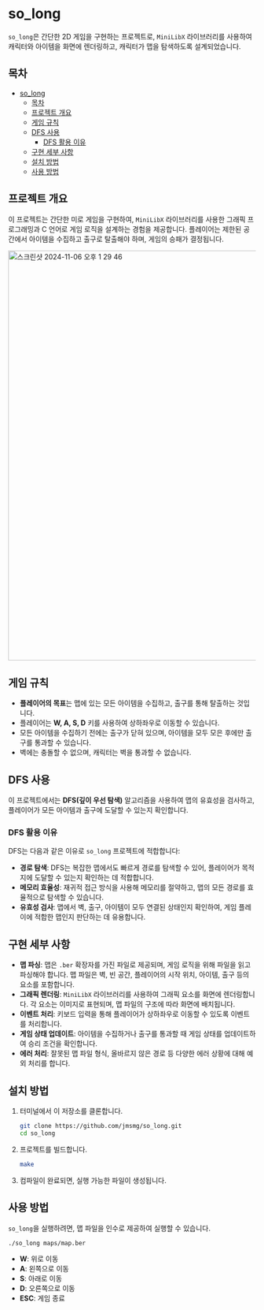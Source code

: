 
# so_long

`so_long`은 간단한 2D 게임을 구현하는 프로젝트로, `MiniLibX` 라이브러리를 사용하여 캐릭터와 아이템을 화면에 렌더링하고, 캐릭터가 맵을 탐색하도록 설계되었습니다.

## 목차
- [so\_long](#so_long)
	- [목차](#목차)
	- [프로젝트 개요](#프로젝트-개요)
	- [게임 규칙](#게임-규칙)
	- [DFS 사용](#dfs-사용)
		- [DFS 활용 이유](#dfs-활용-이유)
	- [구현 세부 사항](#구현-세부-사항)
	- [설치 방법](#설치-방법)
	- [사용 방법](#사용-방법)

## 프로젝트 개요

이 프로젝트는 간단한 미로 게임을 구현하여, `MiniLibX` 라이브러리를 사용한 그래픽 프로그래밍과 C 언어로 게임 로직을 설계하는 경험을 제공합니다. 플레이어는 제한된 공간에서 아이템을 수집하고 출구로 탈출해야 하며, 게임의 승패가 결정됩니다.

<img width="832" alt="스크린샷 2024-11-06 오후 1 29 46" src="https://github.com/user-attachments/assets/070d4fb3-1465-4fe4-a3e3-62b90d61bbb4">

## 게임 규칙

- **플레이어의 목표**는 맵에 있는 모든 아이템을 수집하고, 출구를 통해 탈출하는 것입니다.
- 플레이어는 **W, A, S, D** 키를 사용하여 상하좌우로 이동할 수 있습니다.
- 모든 아이템을 수집하기 전에는 출구가 닫혀 있으며, 아이템을 모두 모은 후에만 출구를 통과할 수 있습니다.
- 벽에는 충돌할 수 없으며, 캐릭터는 벽을 통과할 수 없습니다.

## DFS 사용

이 프로젝트에서는 **DFS(깊이 우선 탐색)** 알고리즘을 사용하여 맵의 유효성을 검사하고, 플레이어가 모든 아이템과 출구에 도달할 수 있는지 확인합니다.

### DFS 활용 이유

DFS는 다음과 같은 이유로 `so_long` 프로젝트에 적합합니다:
- **경로 탐색**: DFS는 복잡한 맵에서도 빠르게 경로를 탐색할 수 있어, 플레이어가 목적지에 도달할 수 있는지 확인하는 데 적합합니다.
- **메모리 효율성**: 재귀적 접근 방식을 사용해 메모리를 절약하고, 맵의 모든 경로를 효율적으로 탐색할 수 있습니다.
- **유효성 검사**: 맵에서 벽, 출구, 아이템이 모두 연결된 상태인지 확인하여, 게임 플레이에 적합한 맵인지 판단하는 데 유용합니다.

## 구현 세부 사항

- **맵 파싱**: 맵은 `.ber` 확장자를 가진 파일로 제공되며, 게임 로직을 위해 파일을 읽고 파싱해야 합니다. 맵 파일은 벽, 빈 공간, 플레이어의 시작 위치, 아이템, 출구 등의 요소를 포함합니다.
- **그래픽 렌더링**: `MiniLibX` 라이브러리를 사용하여 그래픽 요소를 화면에 렌더링합니다. 각 요소는 이미지로 표현되며, 맵 파일의 구조에 따라 화면에 배치됩니다.
- **이벤트 처리**: 키보드 입력을 통해 플레이어가 상하좌우로 이동할 수 있도록 이벤트를 처리합니다.
- **게임 상태 업데이트**: 아이템을 수집하거나 출구를 통과할 때 게임 상태를 업데이트하여 승리 조건을 확인합니다.
- **에러 처리**: 잘못된 맵 파일 형식, 올바르지 않은 경로 등 다양한 에러 상황에 대해 예외 처리를 합니다.

## 설치 방법

1. 터미널에서 이 저장소를 클론합니다.
    ```bash
    git clone https://github.com/jmsmg/so_long.git
    cd so_long
    ```

2. 프로젝트를 빌드합니다.
    ```bash
    make
    ```

3. 컴파일이 완료되면, 실행 가능한 파일이 생성됩니다.

## 사용 방법

`so_long`을 실행하려면, 맵 파일을 인수로 제공하여 실행할 수 있습니다.

```bash
./so_long maps/map.ber
```

- **W**: 위로 이동
- **A**: 왼쪽으로 이동
- **S**: 아래로 이동
- **D**: 오른쪽으로 이동
- **ESC**: 게임 종료
